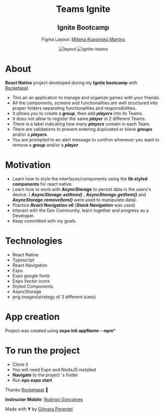 <div align='center'>
<h1 align="center">Teams Ignite</h1>
<h2 align="center">Ignite Bootcamp</h2>

Figma Layout:
[Millena Kupsinskü Martins](https://www.linkedin.com/in/millenakmartins/)

<img src="https://ik.imagekit.io/cnbmdh4b9w/ignite_Teams_krDvINGes.png?ik-sdk-version=javascript-1.4.3&updatedAt=1677724716297" alt="layout">

<img src="https://ik.imagekit.io/cnbmdh4b9w/ezgif.com-video-to-gif__2__J4kd10rMGV.gif?ik-sdk-version=javascript-1.4.3&updatedAt=1677724701920" alt="ignite-teams"/>

</div>

# About

**React Native** project developed during my **Ignite bootcamp** with [Rocketseat](https://www.rocketseat.com.br/).

- This an an application to manage and organize games with your friends.
- All the components, screens and functionalities are well structured into proper folders separating functionalities and responsibilities.
- It allows you to create a ***group***, then add ***players*** into its Teams.
- It does not allow to register the same ***player*** in 2 different Teams.
- There is a label indicating how many ***players*** contain in each Team.
- There are validations to prevent entering duplicated or blank ***groups*** and/or a ***players***.
- You are prompted to an alert message to confirm whenever you want to remove a ***group*** and/or a ***player***.
  
 # Motivation

- Learn how to style the interfaces/components using the **lib styled components** for react native.
- Learn how to work with ***AsyncStorage*** to persist data in the users's device. ( ***AsyncStorage.setItem()*** , ***AsyncStorage.getItem()*** and ***AsyncStorage.removeItem()*** were used to manipulate data).
- Practice ***React Navigation v6*** (***Stack Navigation*** was used)
- Interact with the Dev Community, learn together and progress as a Developer.
- Keep committed with my goals.</br>

# Technologies

- React Native
- Typescript
- React Navigation
- Expo
- Expo google fonts
- Expo Vector icons
- Styled Components
- AsyncStorage
- png images(strategy of 3 different sizes)

# App creation
Project was created using **expo init appName --npm*** 
# To run the project

- Clone it
- You will need Expo and NodeJS installed
- **Navigate** to the project 's folder
- Run **npx expo start**

Thanks [Rocketseat](https://www.instagram.com/rocketseat/?igshid=Yzg5MTU1MDY%3D) 🚀

**Instructor Mobile**:
[Rodrigo Gonçalves](https://www.linkedin.com/in/rodrigo-gon%C3%A7alves-santana/)

Made with 💗 by [Gilmara Pimentel](https://www.linkedin.com/in/gilmara-pimentel/)
